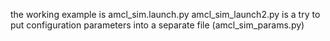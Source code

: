 the working example is amcl_sim.launch.py
amcl_sim_launch2.py is a try to put configuration parameters into a separate file (amcl_sim_params.py)

